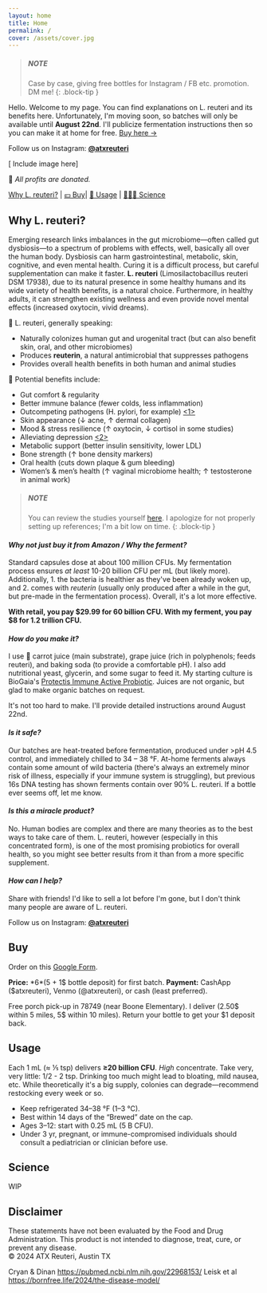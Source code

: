 ```yaml
---
layout: home
title: Home
permalink: /
cover: /assets/cover.jpg
---
```


> ##### NOTE
>
> Case by case, giving free bottles for Instagram / FB
> etc. promotion. DM me!
{: .block-tip }

Hello. Welcome to my page. You can find explanations on L. reuteri and its benefits here. Unfortunately, I'm moving soon, so batches will only be available until **August 22nd**. I'll publicize fermentation instructions then so you can make it at home for free. [Buy here →](#applying)

Follow us on Instagram: **[@atxreuteri](https://www.instagram.com/atxreuteri)**

[ Include image here]

📌 *All profits are donated.*

[Why L. reuteri?](#why-l-reuteri) | [💴 Buy](#buy)| [🫙 Usage](#usage) | [🧑🏻‍🔬 Science](#science)

## Why L. reuteri?

Emerging research links imbalances in the gut microbiome—often called gut dysbiosis—to a spectrum of problems with effects, well, basically all over the human body. Dysbiosis can harm gastrointestinal, metabolic, skin, cognitive, and even mental health. Curing it is a difficult process, but careful supplementation can make it faster. **L. reuteri** (Limosilactobacillus reuteri DSM 17938), due to its natural presence in some healthy humans and its wide variety of health benefits, is a natural choice. Furthermore, in healthy adults, it can strengthen existing wellness and even provide novel mental effects (increased oxytocin, vivid dreams). 

🫙 L. reuteri, generally speaking:
* Naturally colonizes human gut and urogenital tract (but can also benefit skin, oral, and other microbiomes)
* Produces **reuterin**, a natural antimicrobial that suppresses pathogens
* Provides overall health benefits in both human and animal studies

🌿 Potential benefits include:
* Gut comfort & regularity  
* Better immune balance (fewer colds, less inflammation)  
* Outcompeting pathogens (H. pylori, for example) [<1>](https://journals.sagepub.com/doi/full/10.1177/17562848241258021)
* Skin appearance (↓ acne, ↑ dermal collagen)  
* Mood & stress resilience (↑ oxytocin, ↓ cortisol in some studies)  
* Alleviating depression [<2>](https://www.sciencedirect.com/science/article/abs/pii/S0163834325001069)
* Metabolic support (better insulin sensitivity, lower LDL)  
* Bone strength (↑ bone density markers)  
* Oral health (cuts down plaque & gum bleeding)  
* Women’s & men’s health (↑ vaginal microbiome health; ↑ testosterone in animal work)

> ##### NOTE
>
> You can review the studies yourself [here](#science).
> I apologize for not properly setting up references; I'm a bit low on time.
{: .block-tip }

#### *Why not just buy it from Amazon / Why the ferment?*

Standard capsules dose at about 100 million CFUs. My fermentation process ensures *at least* 10-20 billion CFU per mL (but likely more). Additionally, 1. the bacteria is healthier as they've been already woken up, and 2. comes with *reuterin* (usually only produced after a while in the gut, but pre-made in the fermentation process). Overall, it's a lot more effective.

**With retail, you pay $29.99 for 60 billion CFU. With my ferment, you pay $8 for 1.2 trillion CFU.**

#### *How do you make it?*

I use 🥕 carrot juice (main substrate), grape juice (rich in polyphenols; feeds reuteri), and baking soda (to provide a comfortable pH). I also add nutritional yeast, glycerin, and some sugar to feed it. My starting culture is BioGaia's [Protectis Immune Active Probiotic](https://www.amazon.com/BioGaia-Protectis-Probiotic-Clinically-Probiotics/dp/B09H3Q9GJV/ref=asc_df_B09H3Q9GJV?mcid=f7346a92347836aebb20dee0bb7331d3&hvocijid=10943040370973686845-B09H3Q9GJV-&hvexpln=73&tag=hyprod-20&linkCode=df0&hvadid=721245378154&hvpos=&hvnetw=g&hvrand=10943040370973686845&hvpone=&hvptwo=&hvqmt=&hvdev=c&hvdvcmdl=&hvlocint=&hvlocphy=9028313&hvtargid=pla-2281435179778&psc=1). Juices are not organic, but glad to make organic batches on request.

It's not too hard to make. I'll provide detailed instructions around August 22nd. 

#### *Is it safe?*

Our batches are heat-treated before fermentation, produced under >pH 4.5 control, and immediately chilled to 34 – 38 °F. At-home ferments always contain some amount of wild bacteria (there's always an extremely minor risk of illness, especially if your immune system is struggling), but previous 16s DNA testing has shown ferments contain over 90% L. reuteri. If a bottle ever seems off, let me know. 

#### *Is this a miracle product?*

No. Human bodies are complex and there are many theories as to the best ways to take care of them. L. reuteri, however (especially in this concentrated form), is one of the most promising probiotics for overall health, so you might see better results from it than from a more specific supplement. 

#### *How can I help?*

Share with friends! I'd like to sell a lot before I'm gone, but I don't think many people are aware of L. reuteri.

Follow us on Instagram: **[@atxreuteri](https://www.instagram.com/atxreuteri)**

## Buy

Order on this [Google Form](https://forms.gle/qgLmnCUSBREkMfQp8).

**Price:** *6$* (5$ + 1$ bottle deposit) for first batch. 
**Payment:** CashApp ($atxreuteri), Venmo (@atxreuteri), or cash (least preferred).

Free porch pick-up in 78749 (near Boone Elementary). I deliver (2.50$ within 5 miles, 5$ within 10 miles). Return your bottle to get your $1 deposit back. 

## Usage

Each 1 mL (≈ ⅕ tsp) delivers **≥20 billion CFU**. *High* concentrate. Take very, very little: 1/2 - 2 tsp. Drinking too much might lead to bloating, mild nausea, etc. While theoretically it's a big supply, colonies can degrade—recommend restocking every week or so. 

* Keep refrigerated 34–38 °F (1–3 °C).  
* Best within 14 days of the “Brewed” date on the cap.  
* Ages 3–12: start with 0.25 mL (5 B CFU).  
* Under 3 yr, pregnant, or immune-compromised individuals should consult a pediatrician or clinician before use.

## Science

WIP

## Disclaimer 

These statements have not been evaluated by the Food and Drug Administration. This product is not intended to diagnose, treat, cure, or prevent any disease.  
© 2024 ATX Reuteri, Austin TX

Cryan & Dinan https://pubmed.ncbi.nlm.nih.gov/22968153/
Leisk et al https://bornfree.life/2024/the-disease-model/